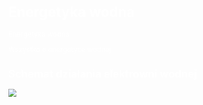 <!DOCTYPE html>

<html lang="en" xmlns="http://www.w3.org/1999/xhtml">
<head>
    <meta charset="utf-8" />
    <title>Energetyka wodna</title>
</head>
<body>
    <meta charset="utf-8">
    <title>Elektrownia wodna - Elementy i wartości mierzone</title>
    </head>
    <body>
        <title>Moja strona internetowa</title>
        <h1>Energetyka wodna</h1>
        <p>Energetyka wodna</p>
        <p>Wszystko o energetyce wodnej</p>
        <h2>Schemat działania elektrowni wodnej</h2>
        <img src="http://agroenergetyka.pl/articles/119/elektrownia_wodna.jpg" />
        <style>
            body {
                background-image: url("https://magazynbiomasa.pl/wp-content/uploads/2020/01/2.Itaip%C3%BABrasilien-Paraguay.jpg");
                background-repeat: no-repeat;
                background-size: cover;
            }
            body {
                color: white;
            }

        </style>
        </head>
        <header>
            <h1>Elektrownia wodna - Elementy i wartości mierzone</h1>
        </header>
        <main>
            <section>
                <h2>Zapora wodna</h2>
                <p>Budowla hydrotechniczna, która zatrzymuje wodę i tworzy zbiornik retencyjny, z którego woda może być później wypuszczana na turbinę.</p>
                <img src="https://www.hydrotech-group.com/files/ckeditor/najkrajsie%20vodne%20priehrady/vodne-priehrady-03.jpg" width="500" height="300" />
                <h3>Przykładowe wartości mierzone:</h3>
                <ul>
                    <li>Poziom wody w zbiorniku: 50m</li>
                    <li>Przepływ wody przez zaporę: 200 m3/s</li>
                    <li>Temperatura wody w zbiorniku: 10C</li>
                </ul>
            </section>
            <section>
                <h2>Rura ssąca</h2>
                <p>Rura, która pobiera wodę z zbiornika i przesyła ją do turbiny.</p>
                <img src="http://www.tce-energy.com/assets/img/projects/Kolbudy/6.jpg" width="500" height="700" />
                <h3>Przykładowe wartości mierzone:</h3>
                <ul>
                    <li>Przepływ wody: 180m3/s</li>
                    <li>Ciśnienie wody w rurze: 10 bar</li>
                </ul>
            </section>
            <section>
                <h2>Turbina wodna</h2>
                <p>Urządzenie, które zamienia energię kinetyczną ruchu wody na energię mechaniczną obrotu wału turbiny.</p>
                <img src="https://swiatoze.pl/wp-content/uploads/2022/08/hydro-okladka.png" width="500" height="300" />
                <h3>Przykładowe wartości mierzone:</h3>
                <ul>
                    <li>prędkość obrotowa turbiny 1500 obr./min</li>
                    <li>ilość generowanej energii 10 MW</li>
                    <li>temperatura wody chłodzącej 20C</li>
                </ul>
            </section>
            <section>
                <h2>Generator</h2>
                <p>Maszyna elektryczna, która zamienia energię mechaniczną z turbiny na energię elektryczną.</p>
                <img src="https://www.mew24.pl/_upload/posts/2018/02/21/1519210327_700_pb.jpg" width="500" height="300" />
                <h3>Przykładowe wartości mierzone:</h3>
                <ul>
                    <li>ilość generowanej energii: 10 MW</li>
                    <li>napięcie wyjściowe: 15 kV</li>
                    <li>prąd wyjściowy: 500 A</li>
                    <li>temperatura: 50C</li>
                </ul>
            </section>
            <section>
                <h2>Transformator</h2>
                <p>Urządzenie elektryczne, które zmienia napięcie elektryczne z generatora na napięcie elektryczne, które jest używane do przesyłania energii elektrycznej.</p>
                <img src="https://mechatronikadlawszystkich.pl/imager/files/84254/W1000_H584_Mcrop_P13-98-92-44.jpg" width="500" height="300" />
                <ul>
                    <li>napięcie wejściowe: 110 kV</li>
                    <li>napięcie wyjściowe: 220 kV</li>
                    <li>prąd wejściowy: 100 A</li>
                    <li>prąd wyjściowy: 500 A</li>
                    <li>temperatura: 80C</li>
                </ul>
</body>
</html>
